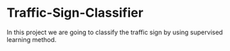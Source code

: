 # Traffic-Sign-Classifier
In this project we are going to classify the traffic sign by using supervised learning method. 
